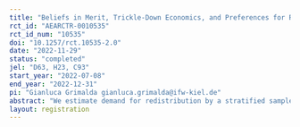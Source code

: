 ```yaml
---
title: "Beliefs in Merit, Trickle-Down Economics, and Preferences for Redistribution: An Experiment with the Top and Bottom 20% of the US Income Distribution"
rct_id: "AEARCTR-0010535"
rct_id_num: "10535"
doi: "10.1257/rct.10535-2.0"
date: "2022-11-29"
status: "completed"
jel: "D63, H23, C93"
start_year: "2022-07-08"
end_year: "2022-12-31"
pi: "Gianluca Grimalda gianluca.grimalda@ifw-kiel.de"
abstract: "We estimate demand for redistribution by a stratified sample of US citizens selected from the bottom and top 20% of the US income distribution. Participants decide how much money to redistribute from an entrepreneur earning more than $100,000 in real life (labelled Person 1), to an individual earning less than $10,000 in real life (labelled Person 2). Person 1 is initially assigned $50 in this interaction upon completion of a task, while Person 2 is assigned $1. Using conjoint analysis, the real-life characteristics of sixteen Person 1s and four Person 2s are used to investigate the relevance of both the willingness to reward individual merit and the beliefs in trickle-down economics in accounting for participants’ preferences for redistribution. Participants are administered 16 different redistributive choices matching eight different profiles for Person 1 and two different profiles for Person 2. We manipulate (a) the number of hours worked (a measure of merit for both Person 1 and 2); (b) Whether Person 1 founded or inherited their firm (a measure of merit for the entrepreneur); (c) The number of employees in Person 1’s firm; and (d) The amount donated by Person 1 within a year (c and d being measures of the trickle-down potential of the rich choices). In a follow-up wave, we also manipulate (e) The amount of patents obtained by Person 1’s firm in the last year. One randomly selected decision is actually implemented. To check for external validity, in the second wawe of the study we add a choice on how much money to donate to a charity supporting poor people in the US. "
layout: registration
---
```


